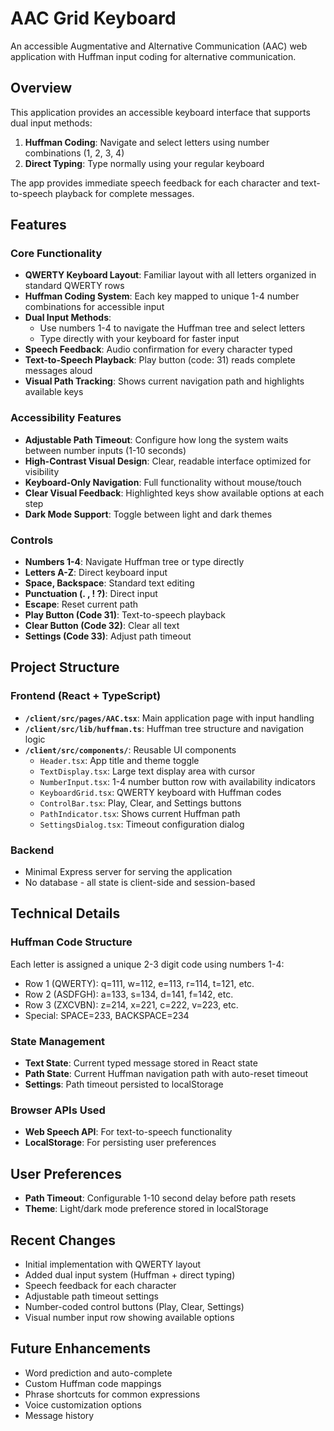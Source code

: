 # AAC Grid Keyboard

An accessible Augmentative and Alternative Communication (AAC) web application with Huffman input coding for alternative communication.

## Overview

This application provides an accessible keyboard interface that supports dual input methods:
1. **Huffman Coding**: Navigate and select letters using number combinations (1, 2, 3, 4)
2. **Direct Typing**: Type normally using your regular keyboard

The app provides immediate speech feedback for each character and text-to-speech playback for complete messages.

## Features

### Core Functionality
- **QWERTY Keyboard Layout**: Familiar layout with all letters organized in standard QWERTY rows
- **Huffman Coding System**: Each key mapped to unique 1-4 number combinations for accessible input
- **Dual Input Methods**: 
  - Use numbers 1-4 to navigate the Huffman tree and select letters
  - Type directly with your keyboard for faster input
- **Speech Feedback**: Audio confirmation for every character typed
- **Text-to-Speech Playback**: Play button (code: 31) reads complete messages aloud
- **Visual Path Tracking**: Shows current navigation path and highlights available keys

### Accessibility Features
- **Adjustable Path Timeout**: Configure how long the system waits between number inputs (1-10 seconds)
- **High-Contrast Visual Design**: Clear, readable interface optimized for visibility
- **Keyboard-Only Navigation**: Full functionality without mouse/touch
- **Clear Visual Feedback**: Highlighted keys show available options at each step
- **Dark Mode Support**: Toggle between light and dark themes

### Controls
- **Numbers 1-4**: Navigate Huffman tree or type directly
- **Letters A-Z**: Direct keyboard input
- **Space, Backspace**: Standard text editing
- **Punctuation (. , ! ?)**: Direct input
- **Escape**: Reset current path
- **Play Button (Code 31)**: Text-to-speech playback
- **Clear Button (Code 32)**: Clear all text
- **Settings (Code 33)**: Adjust path timeout

## Project Structure

### Frontend (React + TypeScript)
- **`/client/src/pages/AAC.tsx`**: Main application page with input handling
- **`/client/src/lib/huffman.ts`**: Huffman tree structure and navigation logic
- **`/client/src/components/`**: Reusable UI components
  - `Header.tsx`: App title and theme toggle
  - `TextDisplay.tsx`: Large text display area with cursor
  - `NumberInput.tsx`: 1-4 number button row with availability indicators
  - `KeyboardGrid.tsx`: QWERTY keyboard with Huffman codes
  - `ControlBar.tsx`: Play, Clear, and Settings buttons
  - `PathIndicator.tsx`: Shows current Huffman path
  - `SettingsDialog.tsx`: Timeout configuration dialog

### Backend
- Minimal Express server for serving the application
- No database - all state is client-side and session-based

## Technical Details

### Huffman Code Structure
Each letter is assigned a unique 2-3 digit code using numbers 1-4:
- Row 1 (QWERTY): q=111, w=112, e=113, r=114, t=121, etc.
- Row 2 (ASDFGH): a=133, s=134, d=141, f=142, etc.
- Row 3 (ZXCVBN): z=214, x=221, c=222, v=223, etc.
- Special: SPACE=233, BACKSPACE=234

### State Management
- **Text State**: Current typed message stored in React state
- **Path State**: Current Huffman navigation path with auto-reset timeout
- **Settings**: Path timeout persisted to localStorage

### Browser APIs Used
- **Web Speech API**: For text-to-speech functionality
- **LocalStorage**: For persisting user preferences

## User Preferences
- **Path Timeout**: Configurable 1-10 second delay before path resets
- **Theme**: Light/dark mode preference stored in localStorage

## Recent Changes
- Initial implementation with QWERTY layout
- Added dual input system (Huffman + direct typing)
- Speech feedback for each character
- Adjustable path timeout settings
- Number-coded control buttons (Play, Clear, Settings)
- Visual number input row showing available options

## Future Enhancements
- Word prediction and auto-complete
- Custom Huffman code mappings
- Phrase shortcuts for common expressions
- Voice customization options
- Message history
